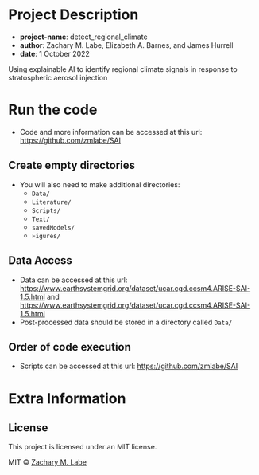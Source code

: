 # Project Description
* __project-name__: detect_regional_climate
* __author__: Zachary M. Labe, Elizabeth A. Barnes, and James Hurrell
* __date__: 1 October 2022

Using explainable AI to identify regional climate signals in response to stratospheric aerosol injection

# Run the code
* Code and more information can be accessed at this url: https://github.com/zmlabe/SAI

## Create empty directories
* You will also need to make additional directories:
    * ```Data/```
    * ```Literature/```
    * ```Scripts/```    
    * ```Text/```
    * ```savedModels/```
    * ```Figures/```

## Data Access
* Data can be accessed at this url: https://www.earthsystemgrid.org/dataset/ucar.cgd.ccsm4.ARISE-SAI-1.5.html and https://www.earthsystemgrid.org/dataset/ucar.cgd.ccsm4.ARISE-SAI-1.5.html
* Post-processed data should be stored in a directory called ```Data/```

## Order of code execution
* Scripts can be accessed at this url: https://github.com/zmlabe/SAI

# Extra Information

## License
This project is licensed under an MIT license.

MIT © [Zachary M. Labe](https://github.com/zmlabe)
